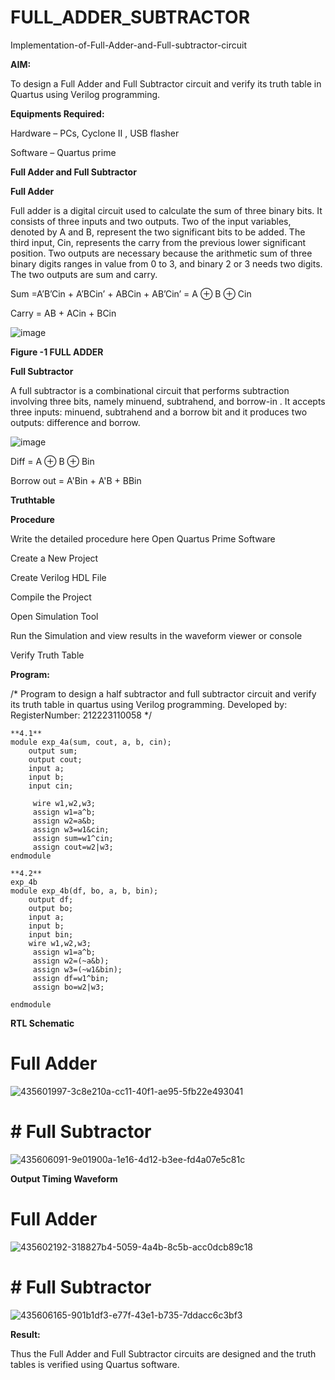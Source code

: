 # FULL_ADDER_SUBTRACTOR

Implementation-of-Full-Adder-and-Full-subtractor-circuit

**AIM:**

To design a Full Adder and Full Subtractor circuit and verify its truth table in Quartus using Verilog programming.

**Equipments Required:**

Hardware – PCs, Cyclone II , USB flasher

Software – Quartus prime

**Full Adder and Full Subtractor**

**Full Adder**

Full adder is a digital circuit used to calculate the sum of three binary bits. It consists of three inputs and two outputs. Two of the input variables, denoted by A and B, represent the two significant bits to be added. The third input, Cin, represents the carry from the previous lower significant position. Two outputs are necessary because the arithmetic sum of three binary digits ranges in value from 0 to 3, and binary 2 or 3 needs two digits. The two outputs are sum and carry.

Sum =A’B’Cin + A’BCin’ + ABCin + AB’Cin’ = A ⊕ B ⊕ Cin 

Carry = AB + ACin + BCin

![image](https://github.com/naavaneetha/FULL_ADDER_SUBTRACTOR/assets/154305477/0f30ba51-5ffb-4198-845f-18e054f675e7)

**Figure -1 FULL ADDER**

**Full Subtractor**

A full subtractor is a combinational circuit that performs subtraction involving three bits, namely minuend, subtrahend, and borrow-in . It accepts three inputs: minuend, subtrahend and a borrow bit and it produces two outputs: difference and borrow.

![image](https://github.com/naavaneetha/FULL_ADDER_SUBTRACTOR/assets/154305477/02b24f51-ab51-4304-9ad6-7b81ffc1ead5)

Diff = A ⊕ B ⊕ Bin 

Borrow out = A'Bin + A'B + BBin

**Truthtable**

**Procedure**

Write the detailed procedure here
Open Quartus Prime Software

Create a New Project

Create Verilog HDL File

Compile the Project

Open Simulation Tool

Run the Simulation and view results in the waveform viewer or console

Verify Truth Table

**Program:**

/* Program to design a half subtractor and full subtractor circuit and verify its truth table in quartus using Verilog programming. 
Developed by: RegisterNumber: 212223110058
*/
```
**4.1**
module exp_4a(sum, cout, a, b, cin);
    output sum;
    output cout;
    input a;
    input b;
    input cin;

	 wire w1,w2,w3;
	 assign w1=a^b;
	 assign w2=a&b;
	 assign w3=w1&cin;
	 assign sum=w1^cin;
	 assign cout=w2|w3;
endmodule
```
```
**4.2**
exp_4b
module exp_4b(df, bo, a, b, bin);
    output df;
    output bo;
    input a;
    input b;
    input bin;
	wire w1,w2,w3;
	 assign w1=a^b;
	 assign w2=(~a&b);
	 assign w3=(~w1&bin);
	 assign df=w1^bin;
	 assign bo=w2|w3;

endmodule
```
**RTL Schematic**

# Full Adder
![435601997-3c8e210a-cc11-40f1-ae95-5fb22e493041](https://github.com/user-attachments/assets/27abfa74-14ed-4bc1-9dad-e637b62f6f69)

# # Full Subtractor
![435606091-9e01900a-1e16-4d12-b3ee-fd4a07e5c81c](https://github.com/user-attachments/assets/4d0e3883-d548-45eb-b01b-1f0e3c0b457c)

**Output Timing Waveform**

# Full Adder
![435602192-318827b4-5059-4a4b-8c5b-acc0dcb89c18](https://github.com/user-attachments/assets/0289dc5c-b06b-49ac-a0b3-dbafdd0d7e92)

# # Full Subtractor
![435606165-901b1df3-e77f-43e1-b735-7ddacc6c3bf3](https://github.com/user-attachments/assets/2daa607f-44e0-47f0-a4c1-c076dcbc71b7)

**Result:**

Thus the Full Adder and Full Subtractor circuits are designed and the truth tables is verified using Quartus software.



